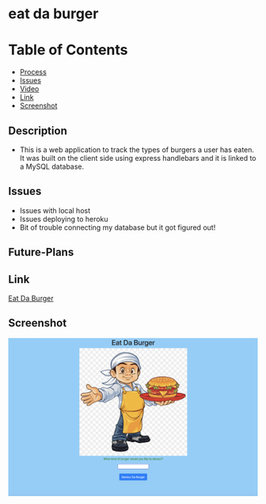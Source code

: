 # eat da burger

# Table of Contents

* [Process](#Process)
* [Issues](#Issues)
* [Video](#Video)
* [Link](#Link)
* [Screenshot](#Screenshot)

## Description
* This is a web application to track the types of burgers a user has eaten. It was built on the client side using express handlebars and it is linked to a MySQL database. 

## Issues
* Issues with local host
* Issues deploying to heroku
* Bit of trouble connecting my database but it got figured out! 


## Future-Plans



## Link 

[Eat Da Burger](https://mvceatdaburger.herokuapp.com/burgers)

## Screenshot

![Home Page Screenshot](public/images/homepagescreenshot.png)

![]()